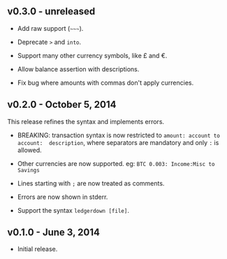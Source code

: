 ## v0.3.0 - unreleased

* Add raw support (`~~~`).

* Deprecate `>` and `into`.

* Support many other currency symbols, like £ and €.

* Allow balance assertion with descriptions.

* Fix bug where amounts with commas don't apply currencies.

## v0.2.0 - October 5, 2014

This release refines the syntax and implements errors.

* BREAKING: transaction syntax is now restricted to `amount: account to account: 
description`, where separators are mandatory and only `:` is allowed.

* Other currencies are now supported. eg: `BTC 0.003: Income:Misc to Savings`

* Lines starting with `;` are now treated as comments.

* Errors are now shown in stderr.

* Support the syntax `ledgerdown [file]`.

## v0.1.0 - June 3, 2014

* Initial release.
